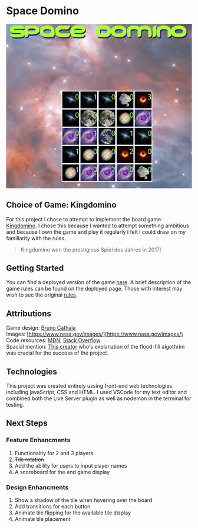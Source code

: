 # Space Domino
![A player board for the game Space Domino](./assets/images/Space%20Domino.png)

## Choice of Game: Kingdomino
For this project I chose to attempt to implement the board game [Kingdomino](https://boardgamegeek.com/boardgame/204583/kingdomino). I chose this because I wanted to attempt something ambitious and because I own the game and play it regularly I felt I could draw on my familiarity with the rules.
> Kingdomino won the prestigious Spiel des Jahres in 2017!

## Getting Started
You can find a deployed version of the game [here](https://zarbba.github.io/kingdomino-reskin/). A brief description of the game rules can be found on the deployed page. Those with interest may wish to see the original [rules](https://boardgamegeek.com/filepage/136291/kingdomino-english-rules).

## Attributions
Game design: [Bruno Cathala](https://boardgamegeek.com/boardgamedesigner/1727/bruno-cathala)
</br>Images: [https://www.nasa.gov/images/](https://www.nasa.gov/images/)
</br>Code resources: [MDN](https://developer.mozilla.org/en-US/), [Stack Overflow](https://stackoverflow.com/)
</br>Spacial mention: [This creator](https://www.youtube.com/watch?v=a7qCVxq-dWE&ab_channel=CodingAdventures) who's explanation of the flood-fill algothrim was crucial for the success of the project.

## Technologies
This project was created entirely ussing front-end web technologies including javaScript, CSS and HTML. I used VSCode for my text editor and combined both the Live Server plugin as well as nodemon in the terminal for testing.
## Next Steps
### Feature Enhancments
1. Functionality for 2 and 3 players
1. ~~Tile rotation~~
1. Add the ability for users to input player names
1. A scoreboard for the end game display
### Design Enhancments
1. Show a shadow of the tile when hovering over the board
1. Add transitions for each button
1. Animate tile flipping for the available tile display
1. Animate tile placement